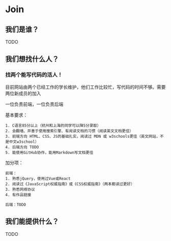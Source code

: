 # Join

## 我们是谁？

TODO

## 我们想找什么人？

### 找两个能写代码的活人！

目前网站由两个已经工作的学长维护，他们工作比较忙，写代码的时间不够。需要两位新成员的加入

一位负责前端，一位负责后端

基本要求：
```
1. C语言85分以上（杭州和上海的同学可以降5分录取）
2. 会翻墙、并善于使用搜索引擎、有阅读文档的习惯（阅读英文文档更佳）
3. 前端方向 HTML、CSS、JS的基础扎实，阅读过 MDN 或 w3schools更佳（英文网站，不是中文w3school）
4. 后端方向 TODO
5. 能使用GitHub协作，能用Markdown写文档更佳
```
加分项：

```
前端：
1. 熟悉jQuery，使用过Vue或React
2. 阅读过《JavaScript权威指南》或《CSS权威指南》（两本都读过更好）
3. 熟悉网络协议
4. 有作品链接

后端：TODO
```
## 我们能提供什么？

TODO